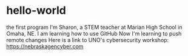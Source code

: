 # hello-world
the first program
I'm Sharon, a STEM teacher at Marian High School in Omaha, NE. I am learning how to use GitHub
Now I'm learning to push remote changes
Here is a link to UNO's cybersecurity workshop: https://nebraskagencyber.com

